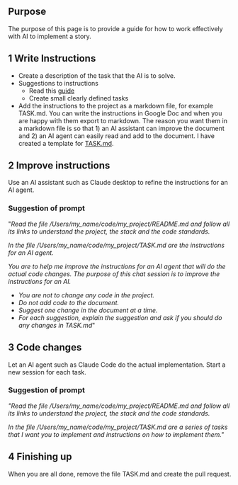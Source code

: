 ## **Purpose**

The purpose of this page is to provide a guide for how to work effectively with AI to implement a story.

## **1 Write Instructions**

* Create a description of the task that the AI is to solve.   
* Suggestions to instructions  
  * Read this [guide](https://github.com/Qais-Hweidi/ai-assisted-development-guide/blob/main/lessons/01-project-structure.md)  
  * Create small clearly defined tasks  
* Add the instructions to the project as a markdown file, for example TASK.md. 
You can write the instructions in Google Doc and when you are happy with them export to markdown.
The reason you want them in a markdown file is so that 1\) an AI assistant can improve the document and 2\) an AI agent can easily read and add to the document. 
I have created a template for [TASK.md](./template_TASK.md).

## **2 Improve instructions**

Use an AI assistant such as Claude desktop to refine the instructions for an AI agent.

### **Suggestion of prompt**

"*Read the file /Users/my_name/code/my_project/README.md and follow all its links to understand the project, the stack and the code standards.*

*In the file /Users/my_name/code/my_project/TASK.md are the instructions for an AI agent.*

*You are to help me improve the instructions for an AI agent that will do the actual code changes. The purpose of this chat session is to improve the instructions for an AI.*

* *You are not to change any code in the project.*  
* *Do not add code to the document.*   
* *Suggest one change in the document at a time.*   
* *For each suggestion, explain the suggestion and ask if you should do any changes in TASK.md*"

## **3 Code changes**

Let an AI agent such as Claude Code do the actual implementation. Start a new session for each task.

### **Suggestion of prompt**

*"Read the file /Users/my_name/code/my_project/README.md and follow all its links to understand the project, the stack and the code standards.* 

*In the file /Users/my_name/code/my_project/TASK.md are a series of tasks that I want you to implement and instructions on how to implement them."*

## **4 Finishing up**

When you are all done, remove the file TASK.md and create the pull request.  
